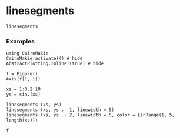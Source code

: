 # linesegments

```@docs
linesegments
```

### Examples

```@example
using CairoMakie
CairoMakie.activate!() # hide
AbstractPlotting.inline!(true) # hide

f = Figure()
Axis(f[1, 1])

xs = 1:0.2:10
ys = sin.(xs)

linesegments!(xs, ys)
linesegments!(xs, ys .- 1, linewidth = 5)
linesegments!(xs, ys .- 2, linewidth = 5, color = LinRange(1, 5, length(xs)))

f
```
